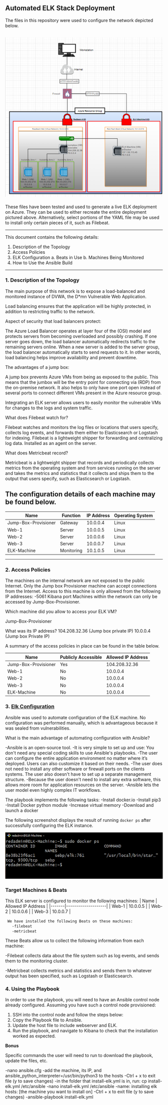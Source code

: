 ## Automated ELK Stack Deployment

The files in this repository were used to configure the network depicted below.

![Red-team Resource group digram](https://github.com/Damienrlee/Project-1/blob/master/images/Network_Diagram.png)
---
These files have been tested and used to generate a live ELK deployment on Azure. They can be used to either recreate the entire deployment pictured above. Alternatively, select portions of the YAML file may be used to install only certain pieces of it, such as Filebeat.
    
---
This document contains the following details:
1. Description of the Topology
2. Access Policies
3. ELK Configuration
  a. Beats in Use
  b. Machines Being Monitored
4. How to Use the Ansible Build
---
### 1. Description of the Topology

The main purpose of this network is to expose a load-balanced and monitored instance of DVWA, the D*mn Vulnerable Web Application.

Load balancing ensures that the application will be highly protected, in addition to restricting traffic to the network.

Aspect of security that load balancers protect:
   
  The Azure Load Balancer operates at layer four of the (OSI) model and protects servers from becoming overloaded and possibly crashing. If one server goes down, the load balancer automatically redirects traffic to the remaining servers online. When a new server is added to the server group, the load balancer automatically starts to send requests to it. In other words, load balancing helps improve availability and prevent downtime.
   
The advantages of a jump box:
   
   A jump box prevents Azure VMs from being as exposed to the public. This means that the jumbox will be the entry point for connecting via (RDP) from the on-premise network. It also helps to only have one port open instead of several ports to connect different VMs present in the Azure resource group.

Integrating an ELK server allows users to easily monitor the vulnerable VMs for changes to the logs and system traffic.

What does Filebeat watch for?
  
  Filebeat watches and monitors the log files or locations that users specify, collects log events, and forwards them either to Elasticsearch or Logstash for indexing. Filebeat is a lightweight shipper for forwarding and centralizing log data. Installed as an agent on the server.

What does Metricbeat record?
  
  Metricbeat is a lightweight shipper that records and periodically collects metrics from the operating system and from services running on the server and takes the metrics and statistics that it collects and ships them to the output that users specify, such as Elasticsearch or Logstash.

The configuration details of each machine may be found below.
---
| Name                 | Function   | IP Address | Operating System |
|----------------------|------------|------------|------------------|
| Jump-Box-Provisioner | Gateway    | 10.0.0.4   | Linux            |
| Web-1                | Server     | 10.0.0.5   | Linux            |
| Web-2                | Server     | 10.0.0.6   | Linux            |
| Web-3                | Server     | 10.0.0.7   | Linux            |
| ELK-Machine          | Monitoring | 10.1.0.5   | Linux            |
---
### 2. Access Policies

The machines on the internal network are not exposed to the public Internet.
Only the Jump box Provisioner machine can accept connections from the Internet. Access to this machine is only allowed from the following IP addresses:
-5061 Kibana port
Machines within the network can only be accessed by Jump-Box-Provisioner.

Which machine did you allow to access your ELK VM?

Jump-Box-Provisioner

What was its IP address?
104.208.32.36 (Jump box private IP)
10.0.0.4 (Jump box Private IP) 

A summary of the access policies in place can be found in the table below.

| Name                 | Publicly Accessible | Allowed IP Address |
|----------------------|---------------------|--------------------|
| Jump-Box-Provisioner | Yes                 | 104.208.32.36      |
| Web-1                | No                  | 10.0.0.4           |
| Web-2                | No                  | 10.0.0.4           |
| Web-3                | No                  | 10.0.0.4           |
| ELK-Machine          | No                  | 10.0.0.4           |

### 3. [Elk Configuration](https://github.com/Damienrlee/Project-1/blob/master/Ansible/elk_playbook.yml)

Ansible was used to automate configuration of the ELK machine. No configuration was performed manually, which is advantageous because it was sealed from vulnerabilities.

What is the main advantage of automating configuration with Ansible?

-Ansible is an open-source tool.
-It is very simple to set up and use: You don't need any special coding skills to use Ansible's playbooks.
-The user can configure the entire application environment no matter where it’s deployed. Users can also customize it based on their needs.
-The user does not need to install any other software or firewall ports on the clients systems. The user also doesn't have to set up a separate management structure.
-Because the user doesn't need to install any extra software, this allows more room for application resources on the server.
-Ansible lets the user model even highly complex IT workflows.

The playbook implements the following tasks:
-Install docker.io
-Install pip3
-Install Docker python module
-Increase virtual memory
-Download and launch a docker

The following screenshot displays the result of running `docker ps` after successfully configuring the ELK instance.

![TODO: Update the path with the name of your screenshot of docker ps output](images/Docker_ps.png)

### Target Machines & Beats
This ELK server is configured to monitor the following machines:
| Name  | Allowed IP Address |
|-------|--------------------|
| Web-1 | 10.0.0.5           |
| Web-2 | 10.0.0.6           |
| Web-3 | 10.0.0.7           |

     We have installed the following Beats on these machines:
       -filebeat
       -metricbeat

These Beats allow us to collect the following information from each machine:

-Filebeat collects data about the file system such as log events, and sends them to the monitoring cluster.

-Metricbeat collects metrics and statistics and sends them to whatever output has been specified, such as Logstash or Elasticsearch.

### 4. Using the Playbook
In order to use the playbook, you will need to have an Ansible control node already configured. Assuming you have such a control node provisioned: 

1. SSH into the control node and follow the steps below:
2. Copy the Playbook file to Ansible.
3. Update the host file to include webserver and ELK.
4. Run the playbook, and navigate to Kibana to check that the installation worked as expected.

**Bonus**

Specific commands the user will need to run to download the playbook, update the files, etc.

-nano ansible.cfg
-add the machine, its IP, and ansible_python_interpreter=/usr/bin/python3 to the hosts
-Ctrl + x to exit file (y to save changes)
-in the folder that install-elk.yml is in, run: cp install-elk.yml /etc/ansible
-nano install-elk.yml /etc/ansible
-name: installing elk hosts: [the machine you want to install on]
-Ctrl + x to exit file (y to save changes)
-ansible-playbook install-elk.yml
